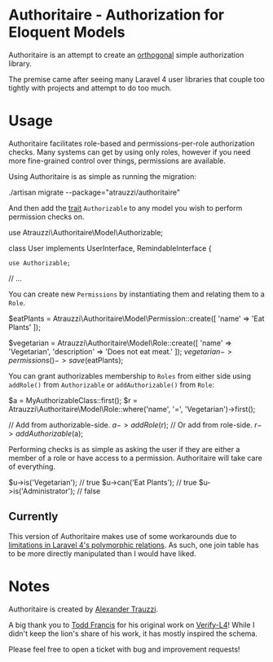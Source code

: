 # Authoritaire - Authorization for Eloquent Models

Authoritaire is an attempt to create an [orthogonal](http://goo.gl/JXLzBm) simple authorization library.

The premise came after seeing many Laravel 4 user libraries that couple too tightly with projects and attempt to do too much.

# Usage

Authoritaire facilitates role-based and permissions-per-role authorization checks.  Many systems can get by using only roles, however if you need more fine-grained control over things, permissions are available.

Using Authoritaire is as simple as running the migration:

  ./artisan migrate --package="atrauzzi/authoritaire"

And then add the [trait](http://goo.gl/Z62lC) `Authorizable` to any model you wish to perform permission checks on.

  use Atrauzzi\Authoritaire\Model\Authorizable;
  
  class User implements UserInterface, RemindableInterface {
  
    use Authorizable;
  
  // ...

You can create new `Permissions` by instantiating them and relating them to a `Role`.  

  $eatPlants = Atrauzzi\Authoritaire\Model\Permission::create([
    'name' => 'Eat Plants'
  ]);

  $vegetarian = Atrauzzi\Authoritaire\Model\Role::create([
    'name' => 'Vegetarian',
    'description' => 'Does not eat meat.'
  ]);
  $vegetarian->permissions()->save($eatPlants);


You can grant authorizables membership to `Roles` from either side using `addRole()` from `Authorizable` or `addAuthorizable()` from `Role`:

  $a = MyAuthorizableClass::first();
  $r = Atrauzzi\Authoritaire\Model\Role::where('name', '=', 'Vegetarian')->first();
  
  // Add from authorizable-side.
  $a->addRole($r);
  // Or add from role-side.
  $r->addAuthorizable($a);

Performing checks is as simple as asking the user if they are either a member of a role or have access to a permission.  Authoritaire will take care of everything.

  $u->is('Vegetarian');     // true
  $u->can('Eat Plants');    // true
  $u->is('Administrator');  // false


## Currently
This version of Authoritaire makes use of some workarounds due to [limitations in Laravel 4's polymorphic relations](https://github.com/laravel/framework/issues/1922).  As such, one join table has to be more directly manipulated than I would have liked.


# Notes

Authoritaire is created by [Alexander Trauzzi](http://goo.gl/nHw4u).

A big thank you to [Todd Francis](http://goo.gl/x3MAuE) for his original work on [Verify-L4](http://goo.gl/NlDoFl)!  While I didn't keep the lion's share of his work, it has mostly inspired the schema.

Please feel free to open a ticket with bug and improvement requests!
